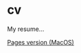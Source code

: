 # cv
My resume...

[Pages version (MacOS)](https://github.com/stephanepiriou/cv/blob/master/CV%20(Stephane%20Piriou).pages)

